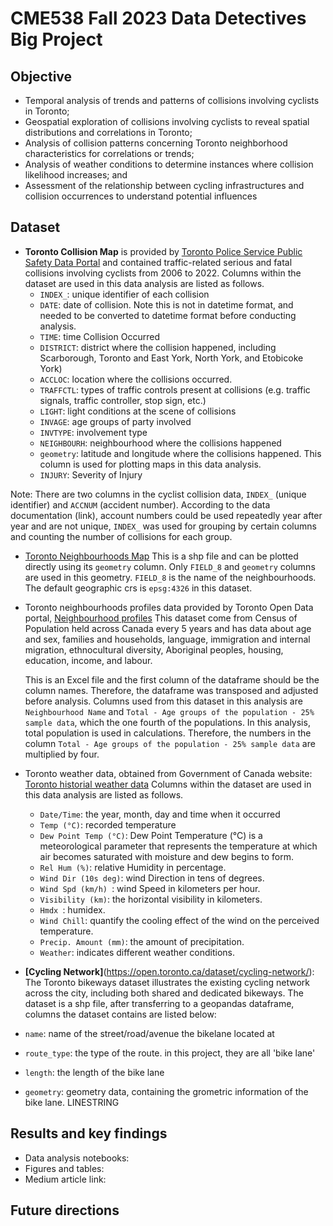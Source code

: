 # CME538 Fall 2023 Data Detectives Big Project

## Objective 
* Temporal analysis of trends and patterns of collisions involving cyclists in Toronto;
* Geospatial exploration of collisions involving cyclists to reveal spatial distributions and correlations in Toronto;
* Analysis of collision patterns concerning Toronto neighborhood characteristics for correlations or trends;
* Analysis of weather conditions to determine instances where collision likelihood increases; and
* Assessment of the relationship between cycling infrastructures and collision occurrences to understand potential influences

## Dataset

* **Toronto Collision Map** is provided by [Toronto Police Service Public Safety Data Portal](https://data.torontopolice.on.ca/pages/cyclists) and contained traffic-related serious and fatal collisions involving cyclists from 2006 to 2022. Columns within the dataset are used in this data analysis are listed as follows.
  * `INDEX_`: unique identifier of each collision
  * `DATE`: date of collision. Note this is not in datetime format, and needed to be converted to datetime format before conducting analysis.
  * `TIME`: time Collision Occurred
  * `DISTRICT`: district where the collision happened, including Scarborough, Toronto and East York, North York, and Etobicoke York)
  * `ACCLOC`: location where the collisions occurred.
  * `TRAFFCTL`: types of traffic controls present at collisions (e.g. traffic signals, traffic controller, stop sign, etc.)
  * `LIGHT`: light conditions at the scene of collisions
  * `INVAGE`: age groups of party involved
  * `INVTYPE`: involvement type
  * `NEIGHBOURH`: neighbourhood where the collisions happened
  * `geometry`: latitude and longitude where the collisions happened. This column is used for plotting maps in this data analysis.
  * `INJURY`: Severity of Injury

Note: There are two columns in the cyclist collision data, `INDEX_` (unique identifier) and `ACCNUM` (accident number). According to the data documentation (link), account numbers could be used repeatedly year after year and are not unique, `INDEX_` was used for grouping by certain columns and counting the number of collisions for each group.

* [Toronto Neighbourhoods Map](https://github.com/yuqiaochen-code/data_detectives_CME538/blob/66e05653a912a5a1b7ce3b187a17b586e546442e/toronto_neighbourhoods.shp) This is a shp file and can be plotted directly using its `geometry` column. Only `FIELD_8` and `geometry` columns are used in this geometry. `FIELD_8` is the name of the neighbourhoods.
  The default geographic crs is `epsg:4326` in this dataset.

  
* Toronto neighbourhoods profiles data provided by Toronto Open Data portal, [Neighbourhood profiles](https://open.toronto.ca/dataset/neighbourhood-profiles/) This dataset come from Census of Population held across Canada every 5 years and has data about age and sex, families and households, language, immigration and internal migration, ethnocultural diversity, Aboriginal peoples, housing, education, income, and labour.

  This is an Excel file and the first column of the dataframe should be the column names. Therefore, the dataframe was transposed and adjusted before analysis. Columns used from this dataset in this analysis are `Neighbourhood Name` and `Total - Age groups of the population - 25% sample data`, which the one fourth of the populations. In this analysis, total population is used in calculations. Therefore, the numbers in the column `Total - Age groups of the population - 25% sample data` are multiplied by four.
  
* Toronto weather data, obtained from Government of Canada website: [Toronto historial weather data](https://climate.weather.gc.ca/climate_data/daily_data_e.html?StationID=51459) Columns within the dataset are used in this data analysis are listed as follows.
  * `Date/Time`: the year, month, day and time when it occurred
  * `Temp (°C)`: recorded temperature
  * `Dew Point Temp (°C)`: Dew Point Temperature (°C) is a meteorological parameter that represents the temperature at which air becomes saturated with moisture and dew begins to form.
  * `Rel Hum (%)`:  relative Humidity in percentage.
  * `Wind Dir (10s deg)`: wind Direction in tens of degrees.
  * `Wind Spd (km/h) `: wind Speed in kilometers per hour. 
  * `Visibility (km)`:  the horizontal visibility in kilometers.
  * `Hmdx `: humidex.
  * `Wind Chill`: quantify the cooling effect of the wind on the perceived temperature.
  * `Precip. Amount (mm)`: the amount of precipitation.
  * `Weather`: indicates different weather conditions.
 
    



 * **[Cycling Network]**(https://open.toronto.ca/dataset/cycling-network/): The Toronto bikeways dataset illustrates the existing cycling network across the city, including both shared and dedicated bikeways. The dataset is a shp file, after transferring to a geopandas dataframe, columns the dataset contains are listed below:
 * `name`: name of the street/road/avenue the bikelane located at
 * `route_type`: the type of the route. in this project, they are all 'bike lane'
 * `length`: the length of the bike lane
 * `geometry`: geometry data, containing the grometric information of the bike lane. LINESTRING


## Results and key findings
* Data analysis notebooks:
* Figures and tables: 
* Medium article link:

## Future directions

